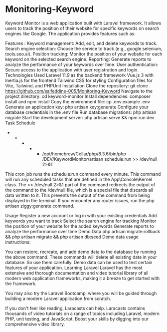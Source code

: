 # Monitoring-Keyword
Keyword Monitor is a web application built with Laravel framework. It allows users to track the position of their website for specific keywords on search engines like Google. The application provides features such as:

Features :
Keyword management: Add, edit, and delete keywords to track.
Search engine selection: Choose the service to track (e.g., google.selenium, tools.seo.ai).
Position tracking: Monitor the position of your website for each keyword on the selected search engine.
Reporting: Generate reports to analyze the performance of your keywords over time.
User authentication: Secure access to the application with user registration and login.
Technologies Used
Laravel 11.9 as the backend framework
Vue.js 3 with Inertia.js for the frontend
Tailwind CSS for styling
Configuration files for Vite, Tailwind, and PHPUnit
Installation
Clone the repository: git clone https://github.com/saifeddine-005/Monitoring-Keyword 
Navigate to the project directory: cd keyword-monitor
Install dependencies: composer install and npm install
Copy the environment file: cp .env.example .env
Generate an application key: php artisan key:generate
Configure your database credentials in the .env file
Run database migrations: php artisan migrate
Start the development server: php artisan serve && npm run dev
Task Schedule
* * * * * /opt/homebrew/Cellar/php/8.3.6/bin/php /DEV/KeywordMonitor/artisan schedule:run >> /dev/null 2>&1

This cron job runs the schedule:run command every minute. This command will run any scheduled tasks that are defined in the App\Console\Kernel class. The >> /dev/null 2>&1 part of the command redirects the output of the command to the /dev/null file, which is a special file that discards all data written to it. This prevents the output of the command from being displayed in the terminal. If you encounter any router issues, run the php artisan ziggy:generate command.

Usage
Register a new account or log in with your existing credentials
Add keywords you want to track
Select the search engine for tracking
Monitor the position of your website for the added keywords
Generate reports to analyze the performance over time
Demo Data
php artisan migrate:rollback && php artisan migrate && php artisan db:seed
Demo data usage instructions:

You can restore, recreate, and add demo data to the database by running the above command.
These commands will delete all existing data in your database. So use them carefully.
Demo data can be used to test certain features of your application.
Learning Laravel
Laravel has the most extensive and thorough documentation and video tutorial library of all modern web application frameworks, making it a breeze to get started with the framework.

You may also try the Laravel Bootcamp, where you will be guided through building a modern Laravel application from scratch.

If you don't feel like reading, Laracasts can help. Laracasts contains thousands of video tutorials on a range of topics including Laravel, modern PHP, unit testing, and JavaScript. Boost your skills by digging into our comprehensive video library.
